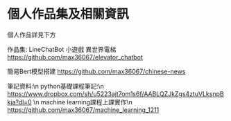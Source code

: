 # 個人作品集及相關資訊

個人作品詳見下方

作品集:
LineChatBot 小遊戲 異世界電梯
https://github.com/max36067/elevator_chatbot

簡易Bert模型搭建
https://github.com/max36067/chinese-news



筆記資料:\n
python基礎課程筆記:\n
https://www.dropbox.com/sh/u5223ajt7om1s6f/AABLQZJkZgs4ztuVLksnpBkja?dl=0
\n
machine learning課程上課實作\n
https://github.com/max36067/machine_learning_1211
